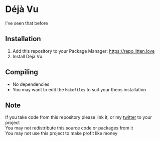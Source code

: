 # Déjà Vu
I've seen that before

## Installation
1. Add this repository to your Package Manager: https://repo.litten.love
2. Install Déjà Vu

## Compiling
  - No dependencies
  - You may want to edit the `Makefiles` to suit your theos installation

## Note
If you take code from this repository please link it, or my [twitter](https://twitter.com/schneelittchen) to your project  
You may not redistribute this source code or packages from it  
You may not use this project to make profit like money
